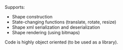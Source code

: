 Supports:
* Shape construction
* State-changing functions (translate, rotate, resize)
* Shape xml serialization and deserialization
* Shape rendering (using bitmaps)

Code is highly object oriented (to be used as a library).
